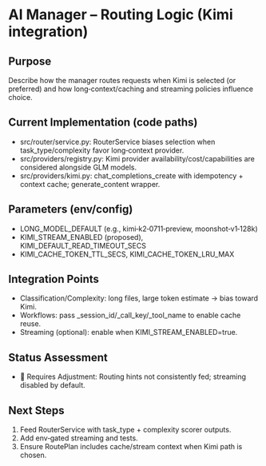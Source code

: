 # AI Manager – Routing Logic (Kimi integration)

## Purpose
Describe how the manager routes requests when Kimi is selected (or preferred) and how long‑context/caching and streaming policies influence choice.

## Current Implementation (code paths)
- src/router/service.py: RouterService biases selection when task_type/complexity favor long‑context provider.
- src/providers/registry.py: Kimi provider availability/cost/capabilities are considered alongside GLM models.
- src/providers/kimi.py: chat_completions_create with idempotency + context cache; generate_content wrapper.

## Parameters (env/config)
- LONG_MODEL_DEFAULT (e.g., kimi‑k2‑0711‑preview, moonshot‑v1‑128k)
- KIMI_STREAM_ENABLED (proposed), KIMI_DEFAULT_READ_TIMEOUT_SECS
- KIMI_CACHE_TOKEN_TTL_SECS, KIMI_CACHE_TOKEN_LRU_MAX

## Integration Points
- Classification/Complexity: long files, large token estimate → bias toward Kimi.
- Workflows: pass _session_id/_call_key/_tool_name to enable cache reuse.
- Streaming (optional): enable when KIMI_STREAM_ENABLED=true.

## Status Assessment
- 🔧 Requires Adjustment: Routing hints not consistently fed; streaming disabled by default.

## Next Steps
1) Feed RouterService with task_type + complexity scorer outputs.
2) Add env‑gated streaming and tests.
3) Ensure RoutePlan includes cache/stream context when Kimi path is chosen.

